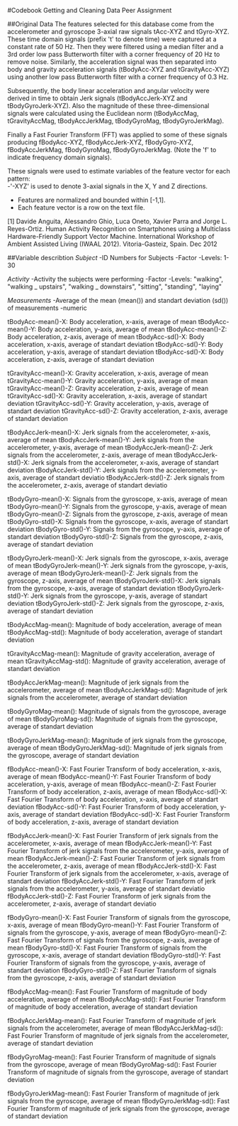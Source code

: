 #Codebook Getting and Cleaning Data Peer Assignment

##Original Data
The features selected for this database come from the accelerometer and gyroscope 3-axial raw signals tAcc-XYZ and tGyro-XYZ. These time domain signals (prefix 't' to denote time) were captured at a constant rate of 50 Hz. Then they were filtered using a median filter and a 3rd order low pass Butterworth filter with a corner frequency of 20 Hz to remove noise. 
Similarly, the acceleration signal was then separated into body and gravity acceleration signals (tBodyAcc-XYZ and tGravityAcc-XYZ) using another low pass Butterworth filter with a corner frequency of 0.3 Hz. 

Subsequently, the body linear acceleration and angular velocity were derived in time to obtain Jerk signals (tBodyAccJerk-XYZ and tBodyGyroJerk-XYZ). Also the magnitude of these three-dimensional signals were calculated using the Euclidean norm (tBodyAccMag, tGravityAccMag, tBodyAccJerkMag, tBodyGyroMag, tBodyGyroJerkMag). 

Finally a Fast Fourier Transform (FFT) was applied to some of these signals producing fBodyAcc-XYZ, fBodyAccJerk-XYZ, fBodyGyro-XYZ, fBodyAccJerkMag, fBodyGyroMag, fBodyGyroJerkMag. (Note the 'f' to indicate frequency domain signals). 

These signals were used to estimate variables of the feature vector for each pattern:  
-'-XYZ' is used to denote 3-axial signals in the X, Y and Z directions.
- Features are normalized and bounded within [-1,1].
- Each feature vector is a row on the text file.

[1] Davide Anguita, Alessandro Ghio, Luca Oneto, Xavier Parra and Jorge L. Reyes-Ortiz. Human Activity Recognition on Smartphones using a Multiclass Hardware-Friendly Support Vector Machine. International Workshop of Ambient Assisted Living (IWAAL 2012). Vitoria-Gasteiz, Spain. Dec 2012

##Variable describtion
*Subject*
-ID Numbers for Subjects
-Factor
-Levels: 1-30

*Activity*
-Activity the subjects were performing
-Factor
-Levels: "walking", "walking _ upstairs", "walking _ downstairs", "sitting", "standing", "laying"

*Measurements*
-Average of the mean (mean()) and standart deviation (sd()) of measurements 
-numeric

tBodyAcc-mean()-X: Body acceleration, x-axis, average of mean
tBodyAcc-mean()-Y: Body acceleration, y-axis, average of mean
tBodyAcc-mean()-Z: Body acceleration, z-axis, average of mean 
tBodyAcc-sd()-X: Body acceleration, x-axis, average of standart deviation 
tBodyAcc-sd()-Y: Body acceleration, y-axis, average of standart deviation 
tBodyAcc-sd()-X: Body acceleration, z-axis, average of standart deviation

tGravityAcc-mean()-X: Gravity acceleration, x-axis, average of mean 
tGravityAcc-mean()-Y: Gravity acceleration, y-axis, average of mean 
tGravityAcc-mean()-Z: Gravity acceleration, z-axis, average of mean
tGravityAcc-sd()-X: Gravity acceleration, x-axis, average of standart deviation
tGravityAcc-sd()-Y: Gravity acceleration, y-axis, average of standart deviation 
tGravityAcc-sd()-Z: Gravity acceleration, z-axis, average of standart deviation 

tBodyAccJerk-mean()-X: Jerk signals from the accelerometer, x-axis, average of mean
tBodyAccJerk-mean()-Y: Jerk signals from the accelerometer, y-axis, average of mean
tBodyAccJerk-mean()-Z: Jerk signals from the accelerometer, z-axis, average of mean
tBodyAccJerk-std()-X: Jerk signals from the accelerometer, x-axis, average of standart deviation
tBodyAccJerk-std()-Y: Jerk signals from the accelerometer, y-axis, average of standart deviatio
tBodyAccJerk-std()-Z: Jerk signals from the accelerometer, z-axis, average of standart deviatio

tBodyGyro-mean()-X: Signals from the gyroscope, x-axis, average of mean
tBodyGyro-mean()-Y: Signals from the gyroscope, y-axis, average of mean
tBodyGyro-mean()-Z: Signals from the gyroscope, z-axis, average of mean
tBodyGyro-std()-X: Signals from the gyroscope, x-axis, average of standart deviation
tBodyGyro-std()-Y: Signals from the gyroscope, y-axis, average of standart deviation
tBodyGyro-std()-Z: Signals from the gyroscope, z-axis, average of standart deviation

tBodyGyroJerk-mean()-X: Jerk signals from the gyroscope, x-axis, average of mean
tBodyGyroJerk-mean()-Y: Jerk signals from the gyroscope, y-axis, average of mean
tBodyGyroJerk-mean()-Z: Jerk signals from the gyroscope, z-axis, average of mean
tBodyGyroJerk-std()-X: Jerk signals from the gyroscope, x-axis, average of standart deviation
tBodyGyroJerk-std()-Y: Jerk signals from the gyroscope, y-axis, average of standart deviation
tBodyGyroJerk-std()-Z: Jerk signals from the gyroscope, z-axis, average of standart deviation

tBodyAccMag-mean(): Magnitude of body acceleration, average of mean
tBodyAccMag-std(): Magnitude of body acceleration, average of standart deviation

tGravityAccMag-mean(): Magnitude of gravity acceleration, average of mean
tGravityAccMag-std(): Magnitude of gravity acceleration, average of standart deviation

tBodyAccJerkMag-mean(): Magnitude of jerk signals from the accelerometer, average of mean
tBodyAccJerkMag-sd(): Magnitude of jerk signals from the accelerometer, average of standart deviation

tBodyGyroMag-mean(): Magnitude of signals from the gyroscope, average of mean
tBodyGyroMag-sd(): Magnitude of signals from the gyroscope, average of standart deviation

tBodyGyroJerkMag-mean(): Magnitude of jerk signals from the gyroscope, average of mean
tBodyGyroJerkMag-sd(): Magnitude of jerk signals from the gyroscope, average of standart deviation

fBodyAcc-mean()-X: Fast Fourier Transform of body acceleration, x-axis, average of mean
fBodyAcc-mean()-Y: Fast Fourier Transform of body acceleration, y-axis, average of mean
fBodyAcc-mean()-Z: Fast Fourier Transform of body acceleration, z-axis, average of mean 
fBodyAcc-sd()-X: Fast Fourier Transform of body acceleration, x-axis, average of standart deviation 
fBodyAcc-sd()-Y: Fast Fourier Transform of body acceleration, y-axis, average of standart deviation 
fBodyAcc-sd()-X: Fast Fourier Transform of body acceleration, z-axis, average of standart deviation

fBodyAccJerk-mean()-X: Fast Fourier Transform of jerk signals from the accelerometer, x-axis, average of mean
fBodyAccJerk-mean()-Y: Fast Fourier Transform of jerk signals from the accelerometer, y-axis, average of mean
fBodyAccJerk-mean()-Z: Fast Fourier Transform of jerk signals from the accelerometer, z-axis, average of mean
fBodyAccJerk-std()-X: Fast Fourier Transform of jerk signals from the accelerometer, x-axis, average of standart deviation
fBodyAccJerk-std()-Y: Fast Fourier Transform of jerk signals from the accelerometer, y-axis, average of standart deviatio
fBodyAccJerk-std()-Z: Fast Fourier Transform of jerk signals from the accelerometer, z-axis, average of standart deviatio

fBodyGyro-mean()-X: Fast Fourier Transform of signals from the gyroscope, x-axis, average of mean
fBodyGyro-mean()-Y: Fast Fourier Transform of signals from the gyroscope, y-axis, average of mean
fBodyGyro-mean()-Z: Fast Fourier Transform of signals from the gyroscope, z-axis, average of mean
fBodyGyro-std()-X: Fast Fourier Transform of signals from the gyroscope, x-axis, average of standart deviation
fBodyGyro-std()-Y: Fast Fourier Transform of signals from the gyroscope, y-axis, average of standart deviation
fBodyGyro-std()-Z: Fast Fourier Transform of signals from the gyroscope, z-axis, average of standart deviation

fBodyAccMag-mean(): Fast Fourier Transform of magnitude of body acceleration, average of mean
fBodyAccMag-std(): Fast Fourier Transform of magnitude of body acceleration, average of standart deviation

fBodyAccJerkMag-mean(): Fast Fourier Transform of magnitude of jerk signals from the accelerometer, average of mean
fBodyAccJerkMag-sd(): Fast Fourier Transform of magnitude of jerk signals from the accelerometer, average of standart deviation

fBodyGyroMag-mean(): Fast Fourier Transform of magnitude of signals from the gyroscope, average of mean
fBodyGyroMag-sd(): Fast Fourier Transform of magnitude of signals from the gyroscope, average of standart deviation

fBodyGyroJerkMag-mean(): Fast Fourier Transform of magnitude of jerk signals from the gyroscope, average of mean
fBodyGyroJerkMag-sd(): Fast Fourier Transform of magnitude of jerk signals from the gyroscope, average of standart deviation

